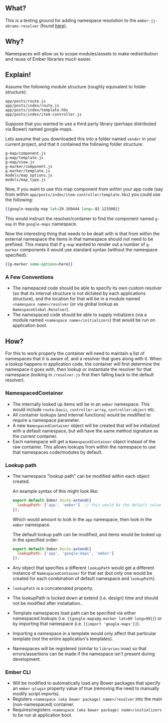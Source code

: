 ## What?

This is a testing ground for adding namespace resolution to the 
`ember-jj-abrams-resolver` (found [here](https://github.com/stefanpenner/ember-jj-abrams-resolver)).

## Why?

Namespaces will allow us to scope modules/assets to make redistribution and reuse of Ember libraries
much easier.

## Explain!

Assume the following module structure (roughly equivalent to folder structure):

```
app/posts/route.js
app/posts/index/route.js
app/posts/index/template.hbs
app/posts/index/item-controller.js
```

Suppose that you wanted to use a third party library (perhaps distributed via Bower) named google-maps.

Lets assume that you downloaded this into a folder named `vendor` in your current project, and that it contained
the following folder structure:

```
g-map/component.js
g-map/template.js
g-map/view.js
g-marker/component.js
g-marker/template.js
models/map_options.js
models/map_type.js
```

Now, if you want to use this map component from within your app code (say from within `app/posts/index/item-controller/template.hbs`)
you could use the following:

```handlebars
{{google-maps@g-map lat=29.169444 long=-82.123508}}
```

This would instruct the resolver/container to find the component named `g-map` in the `google-maps` namespace.

Now the interesting thing that needs to be dealt with is that from within the external namespace the items in that namespace
should not need to be prefixed. This means that if `g-map` wanted to render out a number of `g-marker` components it would
use standard syntax (without the namespace specified):

```handlebars
{{g-marker some-options=here}}
```

### A Few Conventions

* The namepaced code should be able to specify its own custom resolver (so that its internal structure is not dictated by each applications structure),
  and the location for that will be in a module named `<namespace name>/resolver` (or via global lookup as `NamespaceGlobal.Resolver`).
* The namespaced code should be able to supply initializers (via a module named `<namespace name>/initializers`) that would be run on application boot.

## How?

For this to work properly the container will need to maintain a list of namespaces that it is aware of, and a resolver that goes along with it.
When a lookup happens in application code, the container will first determine the namespace it goes with, then lookup or instantiate the resolver
for that namespace (looking in `/resolver.js` first then falling back to the default resolver).

### NamespacedContainer

* The internally looked up items will be in an `ember` namespace. This would include `route:basic`, `controller:array`, `controller:object` etc.
* All container lookups (and internal functions) would be modified to require a namespace parameter.
* A new `NamespacedContainer` object will be created that will be initialized with a default namespace, but will have the same method signature as the current container.
* Each namespace will get a `NamespacedContainer` object instead of the raw container. This allows lookups from within the namespace to use that namespaces code/modules by default.

### Lookup path

* The namespace "lookup path" can be modified within each object created.

  An example syntax of this might look like:

  ```javascript
  export default Ember.Route.extend({
    lookupPath: ['app', 'ember']  // this would be the default value and would not be required
  });
  ```

  Which would amount to look in the `app` namespace, then look in the `ember` namespace.

  The default lookup path can be modified, and items would be looked up in the specified order:

  ```javascript
  export default Ember.Route.extend({
    lookupPath: ['app', 'google-maps', 'ember']
  });
  ```
* Any object that specifies a different `lookupPath` would get a different instance of `NamespacedContainer` for that set (but only one would be created for each combination of default namespace and `lookupPath`).
* `lookupPath` is a concatenated property.
* The lookupPath is locked down at extend (i.e. design) time and should not be modified after instatiation..
* Template namespaces load path can be specified via either namespaced lookups (i.e. `{{google-maps@g-marker lat=89 long=99}}`) or by importing that namespace (i.e. `{{import 'google-maps'}}`).
* Importing a namespace in a template would only affect that particular template (not the entire application's templates).
* Namespaces will be registered (similar to `libraries` now) so that errors/assertions can be made if the namespace isn't present during development.

### Ember CLI

* Will be modified to automatically load any Bower packages that specify an `ember-plugin` property value of true (removing the need to manually modify script imports).
* Registers `<namespace (aka bower package) name>/resolver` into the main (non-namespaced) container.
* Requires/registers `<namespace (aka bower package) name>/initializers` to be run at application boot.
